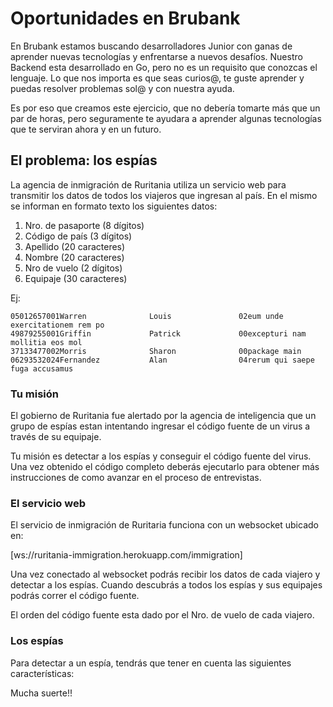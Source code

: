 # Oportunidades en Brubank

En Brubank estamos buscando desarrolladores Junior con ganas de aprender nuevas tecnologías y enfrentarse a nuevos desafíos. Nuestro Backend esta desarrollado en Go, pero no es un requisito que conozcas el lenguaje. Lo que nos importa es que seas curios@, te guste aprender y puedas resolver problemas sol@ y con nuestra ayuda.

Es por eso que creamos este ejercicio, que no debería tomarte más que un par de horas, pero seguramente te ayudara a aprender algunas tecnologías que te serviran ahora y en un futuro.


## El problema: los espías

La agencia de inmigración de Ruritania utiliza un servicio web para transmitir los datos de todos los viajeros que ingresan al país. En el mismo se informan en formato texto los siguientes datos:

1. Nro. de pasaporte (8 dígitos)
2. Código de país (3 dígitos)
3. Apellido (20 caracteres)
4. Nombre (20 caracteres)
5. Nro de vuelo (2 dígitos)
6. Equipaje (30 caracteres)

Ej:

```
05012657001Warren              Louis               02eum unde exercitationem rem po
49879255001Griffin             Patrick             00excepturi nam mollitia eos mol
37133477002Morris              Sharon              00package main
06293532024Fernandez           Alan                04rerum qui saepe fuga accusamus
```


### Tu misión

El gobierno de Ruritania fue alertado por la agencia de inteligencia que un grupo de espías estan intentando ingresar el código fuente de un virus a través de su equipaje.

Tu misión es detectar a los espías y conseguir el código fuente del virus. Una vez obtenido el código completo deberás ejecutarlo para obtener más instrucciones de como avanzar en el proceso de entrevistas.


### El servicio web

El servicio de inmigración de Ruritaria funciona con un websocket ubicado en: 

[ws://ruritania-immigration.herokuapp.com/immigration]

Una vez conectado al websocket podrás recibir los datos de cada viajero y detectar a los espías. Cuando descubrás a todos los espías y sus equipajes podrás correr el código fuente.

El orden del código fuente esta dado por el Nro. de vuelo de cada viajero.


### Los espías

Para detectar a un espía, tendrás que tener en cuenta las siguientes características:


Mucha suerte!!
